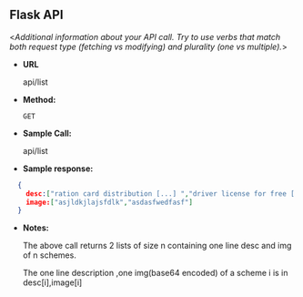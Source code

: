**Flask API**
----
  <_Additional information about your API call. Try to use verbs that match both request type (fetching vs modifying) and plurality (one vs multiple)._>

* **URL**

  api/list

* **Method:**

  `GET`

* **Sample Call:**

   api/list
   
* **Sample response:**
```json
  {
    desc:["ration card distribution [...] ","driver license for free [...]"]
    image:["asjldkjlajsfdlk","asdasfwedfasf"]
  }
```
  
* **Notes:**

  The above call returns 2 lists of size n containing one line desc and img of n schemes.
  
  The one line description ,one img(base64 encoded) of a scheme i is in desc[i],image[i]
